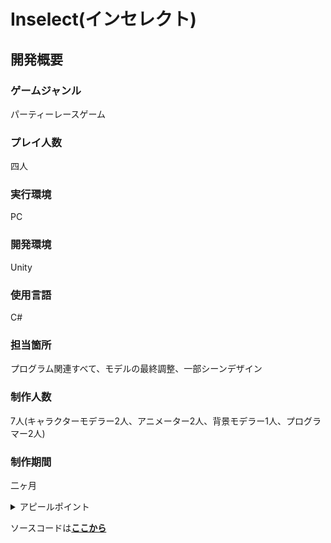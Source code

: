 # Inselect(インセレクト)

## 開発概要
### ゲームジャンル
パーティーレースゲーム
### プレイ人数
四人
### 実行環境
PC
### 開発環境 
Unity
### 使用言語
C#
### 担当箇所 
プログラム関連すべて、モデルの最終調整、一部シーンデザイン
### 制作人数
7人(キャラクターモデラー2人、アニメーター2人、背景モデラー1人、プログラマー2人)
### 制作期間 
二ヶ月

<details> <summary>アピールポイント</summary>
このゲームは、授業の一環として、いままでより比較的大人数で製作を進めるということで、企画面の段階でいままでよりもかなりボリュームのある企画となりました。
しかし、本来メインプログラマーとなる方が後半にダウンしてしまい、残り二週間でゲームのメインとなる部分を0から仕上げることになりました。
そのため、本来の企画していたゲームからすれば物足りなく、デバッグ時間も足りなかったため、満足いく作品とはなりませんでしたが、ゲームのメインコンセプトとなる昆虫のレースという部分は達成できました。
今後、機会があれば、この製作のブラッシュアップに挑戦したいと思っています。</details>


ソースコードは[**ここから**](/Assets/Scripts/Nosuke)
